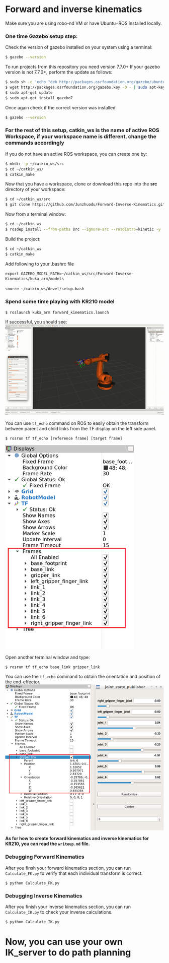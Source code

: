 
# Forward and inverse kinematics

Make sure you are using robo-nd VM or have Ubuntu+ROS installed locally.

### One time Gazebo setup step:
Check the version of gazebo installed on your system using a terminal:
```sh
$ gazebo --version
```
To run projects from this repository you need version 7.7.0+
If your gazebo version is not 7.7.0+, perform the update as follows:
```sh
$ sudo sh -c 'echo "deb http://packages.osrfoundation.org/gazebo/ubuntu-stable `lsb_release -cs` main" > /etc/apt/sources.list.d/gazebo-stable.list'
$ wget http://packages.osrfoundation.org/gazebo.key -O - | sudo apt-key add -
$ sudo apt-get update
$ sudo apt-get install gazebo7
```

Once again check if the correct version was installed:
```sh
$ gazebo --version
```
### For the rest of this setup, catkin_ws is the name of active ROS Workspace, if your workspace name is different, change the commands accordingly

If you do not have an active ROS workspace, you can create one by:
```sh
$ mkdir -p ~/catkin_ws/src
$ cd ~/catkin_ws/
$ catkin_make
```

Now that you have a workspace, clone or download this repo into the **src** directory of your workspace:
```sh
$ cd ~/catkin_ws/src
$ git clone https://github.com/Junzhuodu/Forward-Inverse-Kinematics.git
```

Now from a terminal window:

```sh
$ cd ~/catkin_ws
$ rosdep install --from-paths src --ignore-src --rosdistro=kinetic -y
```
Build the project:
```sh
$ cd ~/catkin_ws
$ catkin_make
```

Add following to your .bashrc file
```
export GAZEBO_MODEL_PATH=~/catkin_ws/src/Forward-Inverse-Kinematics/kuka_arm/models

source ~/catkin_ws/devel/setup.bash
```

[//]: # (Image References)

[image1]: ./misc_images/misc1.png
[image2]: ./misc_images/misc4.png
[image3]: ./misc_images/misc5.png

### Spend some time playing with KR210 model
```
$ roslaunch kuka_arm forward_kinematics.launch 
```
If successful, you should see:
![alt text][image1]

You can use `tf_echo` command on ROS to easily obtain the transform between parent and child links from the TF display on the left side panel.
```
$ rosrun tf tf_echo [reference frame] [target frame] 
```
![alt text][image2]

Open another terminal window and type:
```
$ rosrun tf tf_echo base_link gripper_link
```
You can use the `tf_echo` command to obtain the orientation and position of the end-effector. 
![alt text][image3]

**As for how to create forward kinematics and inverse kinematics for KR210, you can read the `writeup.md` file.**

### Debugging Forward Kinematics
After you finsh your forward kinematics section, you can run `Calculate_FK.py` to verify that each individual transform is correct.
```
$ python Calculate_FK.py
```

### Debugging Inverse Kinematics
After you finish your inverse kinematics section, you can run `Calculate_IK.py` to check your inverse calculations. 
```
$ python Calculate_IK.py
```
# Now, you can use your own IK_server to do path planning

